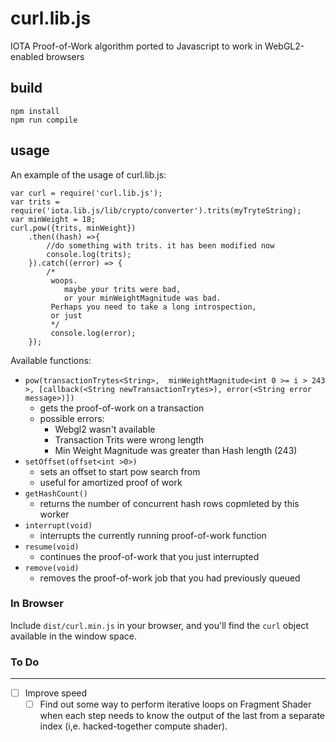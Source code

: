 # curl.lib.js
IOTA Proof-of-Work algorithm ported to Javascript to work in WebGL2-enabled browsers

## build

```
npm install
npm run compile
```

## usage

An example of the usage of curl.lib.js:

```
var curl = require('curl.lib.js');
var trits = require('iota.lib.js/lib/crypto/converter').trits(myTryteString);
var minWeight = 18;
curl.pow({trits, minWeight})
    .then((hash) =>{
        //do something with trits. it has been modified now
        console.log(trits);
    }).catch((error) => {
        /*
         woops. 
            maybe your trits were bad, 
            or your minWeightMagnitude was bad.
         Perhaps you need to take a long introspection,
         or just
         */
         console.log(error);
    });
```

Available functions:
* `pow(transactionTrytes<String>,  minWeightMagnitude<int 0 >= i > 243 >, [callback(<String newTransactionTrytes>), error(<String error message>)])` 
    * gets the proof-of-work on a transaction 
    * possible errors:
        * Webgl2 wasn't available
        * Transaction Trits were wrong length
        * Min Weight Magnitude was greater than Hash length (243)
* `setOffset(offset<int >0>)`
    * sets an offset to start pow search from
    * useful for amortized proof of work
* `getHashCount()`
    * returns the number of concurrent hash rows copmleted by this worker
* `interrupt(void)` 
    * interrupts the currently running proof-of-work function
* `resume(void)` 
    * continues the proof-of-work that you just interrupted
* `remove(void)` 
    * removes the proof-of-work job that you had previously queued

### In Browser

Include `dist/curl.min.js` in your browser, and you'll find the `curl` object 
available in the window space.

### To Do
----

- [ ] Improve speed
    - [ ] Find out some way to perform iterative loops on Fragment Shader when each step needs to know the output of the last from a separate index (i,e. hacked-together compute shader).
